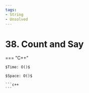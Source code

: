 ```yaml
---
tags:
- String
- Unsolved
---
```



# 38. Count and Say

=== "C++"

    $Time: O()$

    $Space: O()$

    ```c++
    ```
